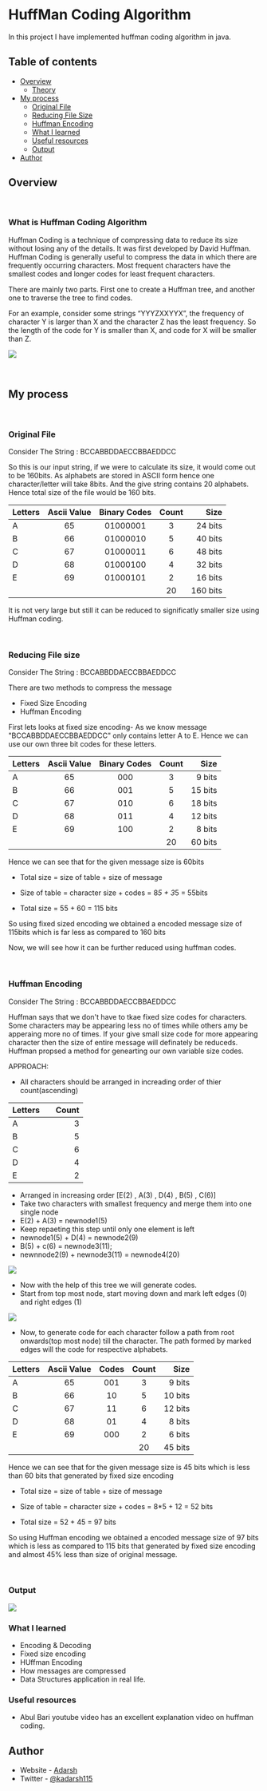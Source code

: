 # HuffMan Coding Algorithm


In this project I have implemented huffman coding algorithm in java.

## Table of contents

- [Overview](#overview)
  - [Theory](#thoery)
- [My process](#my-process)
  - [Original File](#original-file)
  - [Reducing File Size](#reducing-file-size)
  - [Huffman Encoding](#huffman-encoding)
  - [What I learned](#what-i-learned)
  - [Useful resources](#useful-resources)
  - [Output](#output)
- [Author](#author)



## Overview
<br/>

### What is Huffman Coding Algorithm

Huffman Coding is a technique of compressing data to reduce its size without losing any of the details. It was first developed by David Huffman.
Huffman Coding is generally useful to compress the data in which there are frequently occurring characters. Most frequent characters have the smallest codes and longer codes for least frequent characters.

There are mainly two parts. First one to create a Huffman tree, and another one to traverse the tree to find codes.

For an example, consider some strings “YYYZXXYYX”, the frequency of character Y is larger than X and the character Z has the least frequency. So the length of the code for Y is smaller than X, and code for X will be smaller than Z.


![](https://github.com/adarsh115/Java-Projects/blob/main/HuffMan%20Coding%20Text%20Compression/hqdefault.jpg)

<br/>

## My process

<br/>

### Original File
Consider The String : BCCABBDDAECCBBAEDDCC

So this is our input string, if we were to calculate its size, it would come out to be 160bits. As alphabets are stored in ASCII form hence one character/letter will take 8bits. And the give string contains 20 alphabets. Hence total size of the file would be 160 bits. 

| Letters | Ascii Value | Binary Codes  | Count  |  Size  |
| :---    |     :---:   |    :---:      |  :---: |  ---:  |
|     A   |       65    | 01000001      | 3      |24 bits |
|     B   |       66    | 01000010      | 5      |40 bits |
|     C   |       67    | 01000011      | 6      |48 bits |
|     D   |       68    | 01000100      | 4      |32 bits |
|     E   |       69    | 01000101      | 2      |16 bits |
|         |             |               | 20     |160 bits|

It is not very large but still it can be reduced to significatly smaller size using Huffman coding.

<br/>

### Reducing File size
Consider The String : BCCABBDDAECCBBAEDDCC

There are two methods to compress the message
- Fixed Size Encoding
- Huffman Encoding 

First lets looks at fixed size encoding-
As we know message "BCCABBDDAECCBBAEDDCC" only contains letter A to E. Hence we can use our own three bit codes for these letters.

| Letters | Ascii Value | Binary Codes  | Count  |  Size  |
| :---    |     :---:   |    :---:      |  :---: |  ---:  |
|     A   |       65    |     000       | 3      |9 bits |
|     B   |       66    |     001       | 5      |15 bits |
|     C   |       67    |     010       | 6      |18 bits |
|     D   |       68    |     011       | 4      |12 bits |
|     E   |       69    |     100       | 2      |8 bits |
|         |             |               | 20     | 60 bits|

Hence we can see that for the given message size is 60bits

- Total size = size of table + size of message

- Size of table = character size + codes = 8*5 + 3*5 = 55bits

- Total size = 55 + 60 = 115 bits

So using fixed sized encoding we obtained a encoded message size of 115bits which is far less as compared to 160 bits

Now, we will see how it can be further reduced using huffman codes.

<br/>

### Huffman Encoding
Consider The String : BCCABBDDAECCBBAEDDCC

Huffman says that we don't have to tkae fixed size codes for characters. Some characters may be appearing less no of times while others amy be apperaing more no of times. If your give small size code for more appearing character then the size of entire message will definately be reduceds. Huffman propsed a method for genearting our own variable size codes.

APPROACH:
- All characters should be arranged in increading order of thier count(ascending)

| Letters |       |  Count  |
| :---    | :---: |    ---: |
|     A   |       |  3      |
|     B   |       |  5      |
|     C   |       |  6      |
|     D   |       |  4      |
|     E   |       |  2      |

- Arranged in increasing order [E(2) , A(3) , D(4) , B(5) , C(6)]
- Take two characters with smallest frequency and merge them into one single node
- E(2) + A(3) = newnode1(5)
- Keep repaeting this step until only one element is left
- newnode1(5) + D(4) = newnode2(9)
- B(5) + c(6) = newnode3(11);
- newnnode2(9) + newnode3(11) = newnode4(20)

![](https://github.com/adarsh115/Java-Projects/blob/main/HuffMan%20Coding%20Text%20Compression/tree1.jpeg)

- Now with the help of this tree we will generate codes.
- Start from top most node, start moving down and mark left edges (0) and right edges (1)

![](https://github.com/adarsh115/Java-Projects/blob/main/HuffMan%20Coding%20Text%20Compression/tree2.jpeg)

- Now, to generate code for each character follow a path from root onwards(top most node) till the character. The path formed by marked edges will the code for respective alphabets.

| Letters | Ascii Value |     Codes     | Count  |  Size  |
| :---    |     :---:   |    :---:      |  :---: |  ---:  |
|     A   |       65    |     001       | 3      |9 bits |
|     B   |       66    |     10        | 5      |10 bits |
|     C   |       67    |     11        | 6      |12 bits |
|     D   |       68    |     01        | 4      |8 bits |
|     E   |       69    |     000       | 2      |6 bits |
|         |             |               | 20     | 45 bits|

Hence we can see that for the given message size is 45 bits which is less than 60 bits that generated by fixed size encoding

- Total size = size of table + size of message

- Size of table = character size + codes = 8*5 + 12 = 52 bits

- Total size = 52 + 45 = 97 bits


So using Huffman encoding we obtained a encoded message size of 97 bits which is less as compared to 115 bits that generated by fixed size encoding and almost 45% less than size of original message.


<br/>

### Output

![](https://github.com/adarsh115/Java-Projects/blob/main/HuffMan%20Coding%20Text%20Compression/OUTPUT.PNG)

### What I learned
- Encoding & Decoding
- Fixed size encoding
- HUffman Encoding
- How messages are compressed
- Data Structures application in real life.

### Useful resources

- Abul Bari youtube video has an excellent explanation video on huffman coding.


## Author

- Website - [Adarsh](https://meadarshkumar.netlify.app/)
- Twitter - [@kadarsh115](https://www.twitter.com/kadarsh115)

